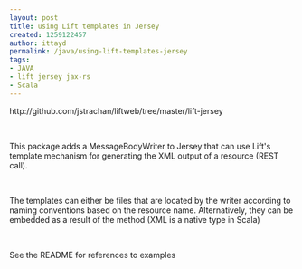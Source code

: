 ```yaml
---
layout: post
title: using Lift templates in Jersey
created: 1259122457
author: ittayd
permalink: /java/using-lift-templates-jersey
tags:
- JAVA
- lift jersey jax-rs
- Scala
---
```

<p>http://github.com/jstrachan/liftweb/tree/master/lift-jersey</p>
<p>&nbsp;</p>
<p>This package adds a MessageBodyWriter to Jersey that can use Lift's template mechanism for generating the XML output of a resource (REST call).</p>
<p>&nbsp;</p>
<p>The templates can either be files that are located by the writer according to naming conventions based on the resource name. Alternatively, they can be embedded as a result of the method (XML is a native type in Scala)</p>
<p>&nbsp;</p>
<p>See the README for references to examples</p>

